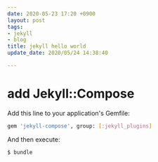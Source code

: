 ```yaml
---
date: 2020-05-23 17:20 +0900
layout: post
tags:
- jekyll
- blog
title: jekyll hello world
update_date: 2020/05/24 14:38:40

---
```


# add Jekyll::Compose

Add this line to your application's Gemfile:

```sh
gem 'jekyll-compose', group: [:jekyll_plugins]
```

And then execute:

```sh
$ bundle
```